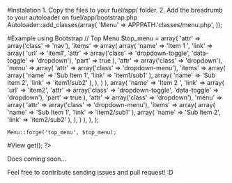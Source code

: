 #Instalation
	1. Copy the files to your fuel/app/ folder.
	2. Add the breadrumb to your autoloader on fuel/app/bootstrap.php
		Autoloader::add_classes(array(
			'Menu' => APPPATH.'classes/menu.php',
		));

#Example using Bootstrap
	// Top Menu
	$top_menu = array(
		'attr'  => array('class' => 'nav'),
		'items' => array(
			array(
				'name' => 'Item 1 <b class="caret"></b>',
				'link' => array(
					'url'  => 'item1',
					'attr' => array('class' => 'dropdown-toggle', 'data-toggle' => 'dropdown'),
					'part' => true
				),
				'attr' => array('class' => 'dropdown'),
				'menu' => array(
					'attr'  => array('class' => 'dropdown-menu'),
					'items' => array(
						array(
							'name' => 'Sub Item 1',
							'link' => 'item1/sub1'
						),
						array(
							'name' => 'Sub Item 2',
							'link' => 'item1/sub2'
						),
					),
				)
			),
			array(
				'name' => 'Item 2 <b class="caret"></b>',
				'link' => array(
					'url'  => 'item2',
					'attr' => array('class' => 'dropdown-toggle', 'data-toggle' => 'dropdown'),
					'part' => true
				),
				'attr' => array('class' => 'dropdown'),
				'menu' => array(
					'attr'  => array('class' => 'dropdown-menu'),
					'items' => array(
						array(
							'name' => 'Sub Item 1',
							'link' => 'item2/sub1'
						),
						array(
							'name' => 'Sub Item 2',
							'link' => 'item2/sub2'
						),
					),
				)
			),
		),
	);

	Menu::forge('top_menu', $top_menu);

#View
	<?php echo Menu::instance('top_menu')->get(); ?>

Docs coming soon...

Feel free to contribute sending issues and pull request! :D